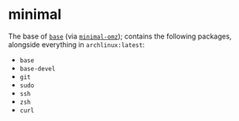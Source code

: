 # minimal

The base of [`base`](https://codeberg.org/Expo/Containers/src/branch/master/containers/base) (via [`minimal-omz`](https://codeberg.org/Expo/Containers/src/branch/master/containers/minimal-omz)); contains the following packages, alongside everything in `archlinux:latest`:

- `base`
- `base-devel`
- `git`
- `sudo`
- `ssh`
- `zsh`
- `curl`
